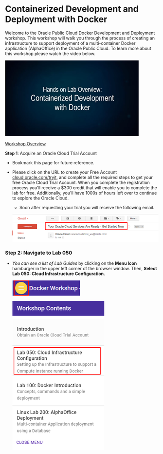 # Containerized Development and Deployment with Docker

Welcome to the Oracle Public Cloud Docker Development and Deployment workshop. This workshop will walk you through the process of creating an infrastructure to support deployment of a multi-container Docker application (AlphaOffice) in the Oracle Public Cloud. 
To learn more about this workshop please watch the video below.

![](images/000jumpstart/JS5-2.PNG)

<a href="https://www.youtube.com/watch?v=ivNEREBsH9k&t=0s&index=3&list=PLPIzp-E1msrYGLKIgW3njO3uUkvXD0bAH" target="_video">Workshop Overview</a>

**Step 1**: Acquire an Oracle Cloud Trial Account

- Bookmark this page for future reference.

- Please click on the URL to create your Free Account <a href="http://cloud.oracle.com/tryit&intcmp=DeveloperInnovation-HOL-11NOV17" target="_trial">cloud.oracle.com/tryit</a>, and complete all the required steps to get your free Oracle Cloud Trial Account. When you complete the registration process you'll receive a $300 credit that will enable you to complete the lab for free.  Additionally, you'll have 1000s of hours left over to continue to explore the Oracle Cloud.

  - Soon after requesting your trial you will receive the following email.

  ![](images/050Linux/code_9.png)

### **Step 2**: Navigate to Lab 050

- _You can see a list of Lab Guides_ by clicking on the **Menu Icon** hamburger in the upper left corner of the browser window. Then, **Select Lab 050: Cloud Infrastructure Configuration**.

  ![](images/Introham.png)

  ![](images/Introham2.png)